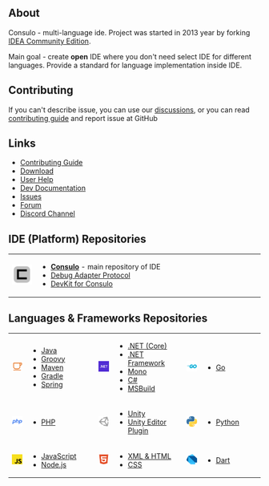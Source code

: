 ## About

Consulo - multi-language ide. Project was started in 2013 year by forking [IDEA Community Edition](https://github.com/JetBrains/intellij-community).

Main goal - create **open** IDE where you don't need select IDE for different languages. Provide a standard for language implementation inside IDE.

## Contributing

If you can't describe issue, you can use our [discussions](https://github.com/consulo/consulo/discussions), or you can read [contributing guide](https://github.com/consulo/consulo/blob/master/CONTRIBUTING.md)  and report issue at GitHub

## Links

* [Contributing Guide](https://github.com/consulo/consulo/blob/master/CONTRIBUTING.md)
* [Download](https://consulo.app)
* [User Help](https://consulo.help)
* [Dev Documentation](https://consulo.dev)
* [Issues](https://github.com/consulo/consulo/issues)
* [Forum](https://github.com/consulo/consulo/discussions)
* [Discord Channel](https://discord.gg/Ab3Ka5gTFv)

## IDE (Platform) Repositories
<table>
  <tr>
    <td width="90"><img src="https://raw.githubusercontent.com/consulo/.github/refs/heads/master/profile/consulo.png"></td>
    <td width="870">
      <ul>
        <li><a href="https://github.com/consulo/consulo"><b>Consulo</b></a> - main repository of IDE</li>
        <li><a href="https://github.com/consulo/consulo-dap">Debug Adapter Protocol</a></li>
        <li><a href="https://github.com/consulo/consulo-devkit">DevKit for Consulo</a></li>
      </ul>
    </td>    
  </tr>
</table>


## Languages & Frameworks Repositories
<table>
  <tr>
    <td width="90"><img src="https://raw.githubusercontent.com/consulo/.github/refs/heads/master/profile/java.svg"></td>
    <td width="225">
      <ul>
        <li><a href="https://github.com/consulo/consulo-java">Java</a></li>
        <li><a href="https://github.com/consulo/consulo-groovy">Groovy</a></li>
        <li><a href="https://github.com/consulo/consulo-maven">Maven</a></li>
        <li><a href="https://github.com/consulo/consulo-gradle">Gradle</a></li>
        <li><a href="https://github.com/consulo/consulo-spring">Spring</a></li>
      </ul>
    </td>    
    <td width="90"><img src="https://raw.githubusercontent.com/consulo/.github/refs/heads/master/profile/dotnet.svg"></td>
    <td width="225">
      <ul>
        <li><a href="https://github.com/consulo/consulo-dotnet">.NET (Core)</a></li>
        <li><a href="https://github.com/consulo/consulo-dotnet-microsoft">.NET Framework</a></li>
        <li><a href="https://github.com/consulo/consulo-dotnet-microsoft">Mono</a></li>
        <li><a href="https://github.com/consulo/consulo-csharp">C#</a></li>
        <li><a href="https://github.com/consulo/consulo-msbuild">MSBuild</a></li>
      </ul>
    </td>
    <td width="90"><img src="https://raw.githubusercontent.com/consulo/.github/refs/heads/master/profile/go.svg"></td>
    <td width="225">
      <ul>
        <li> <a href="https://github.com/consulo/consulo-google-go">Go</a></li>
      </ul>     
    </td>  
  </tr>
  <tr>
    <td width="90"><img src="https://raw.githubusercontent.com/consulo/.github/refs/heads/master/profile/php2.svg"></td>
    <td width="225">
      <ul>
        <li><a href="https://github.com/consulo/consulo-php">PHP</a></li>
      </ul>
    </td>    
    <td width="90"><img src="https://raw.githubusercontent.com/consulo/.github/refs/heads/master/profile/unity.svg"></td>
    <td width="225">
      <ul>
        <li><a href="https://github.com/consulo/consulo-unity3d">Unity</a></li>
        <li><a href="https://github.com/consulo/UnityEditorConsuloPlugin">Unity Editor Plugin</a></li>
      </ul>
    </td>
    <td width="90"><img src="https://raw.githubusercontent.com/consulo/.github/refs/heads/master/profile/python.svg"></td>
    <td width="225">
      <ul>
        <li> <a href="https://github.com/consulo/consulo-python">Python</a></li>
      </ul>     
    </td>  
  </tr>
  <tr>
    <td width="90"><img src="https://raw.githubusercontent.com/consulo/.github/refs/heads/master/profile/js.svg"></td>
    <td width="225">
      <ul>
        <li><a href="https://github.com/consulo/consulo-javascript">JavaScript</a></li>
        <li><a href="https://github.com/consulo/consulo-nodejs">Node.js</a></li>
      </ul>
    </td>    
    <td width="90"><img src="https://raw.githubusercontent.com/consulo/.github/refs/heads/master/profile/html.svg"></td>
    <td width="225">
      <ul>
        <li><a href="https://github.com/consulo/consulo-xml">XML & HTML</a></li>
        <li><a href="https://github.com/consulo/consulo-css">CSS</a></li>
      </ul>
    </td>
    <td width="90"><img src="https://raw.githubusercontent.com/consulo/.github/refs/heads/master/profile/dart.svg"></td>
    <td width="225">
      <ul>
        <li> <a href="https://github.com/consulo/google-dart">Dart</a></li>
      </ul>     
    </td>  
  </tr>
</table>
